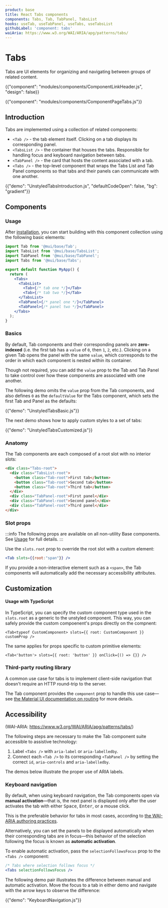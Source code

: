 ```yaml
---
product: base
title: React Tabs components
components: Tabs, Tab, TabPanel, TabsList
hooks: useTab, useTabPanel, useTabs, useTabsList
githubLabel: 'component: tabs'
waiAria: https://www.w3.org/WAI/ARIA/apg/patterns/tabs/
---
```


# Tabs

<p class="description">Tabs are UI elements for organizing and navigating between groups of related content.</p>

{{"component": "modules/components/ComponentLinkHeader.js", "design": false}}

{{"component": "modules/components/ComponentPageTabs.js"}}

## Introduction

Tabs are implemented using a collection of related components:

- `<Tab />` - the tab element itself. Clicking on a tab displays its corresponding panel.
- `<TabsList />` - the container that houses the tabs. Responsible for handling focus and keyboard navigation between tabs.
- `<TabPanel />` - the card that hosts the content associated with a tab.
- `<Tabs />` - the top-level component that wraps the Tabs List and Tab Panel components so that tabs and their panels can communicate with one another.

{{"demo": "UnstyledTabsIntroduction.js", "defaultCodeOpen": false, "bg": "gradient"}}

## Components

### Usage

After [installation](/base/getting-started/installation/), you can start building with this component collection using the following basic elements:

```jsx
import Tab from '@mui/base/Tab';
import TabsList from '@mui/base/TabsList';
import TabPanel from '@mui/base/TabPanel';
import Tabs from '@mui/base/Tabs';

export default function MyApp() {
  return (
    <Tabs>
      <TabsList>
        <Tab>{/* tab one */}</Tab>
        <Tab>{/* tab two */}</Tab>
      </TabsList>
      <TabPanel>{/* panel one */}</TabPanel>
      <TabPanel>{/* panel two */}</TabPanel>
    </Tabs>
  );
}
```

### Basics

By default, Tab components and their corresponding panels are **zero-indexed** (i.e. the first tab has a `value` of `0`, then `1`, `2`, etc.).
Clicking on a given Tab opens the panel with the same `value`, which corresponds to the order in which each component is nested within its container.

Though not required, you can add the `value` prop to the Tab and Tab Panel to take control over how these components are associated with one another.

The following demo omits the `value` prop from the Tab components, and also defines `0` as the `defaultValue` for the Tabs component, which sets the first Tab and Panel as the defaults:

{{"demo": "UnstyledTabsBasic.js"}}

The next demo shows how to apply custom styles to a set of tabs:

{{"demo": "UnstyledTabsCustomized.js"}}

### Anatomy

The Tab components are each composed of a root slot with no interior slots:

```html
<div class="Tabs-root">
  <div class="TabsList-root">
    <button class="Tab-root">First tab</button>
    <button class="Tab-root">Second tab</button>
    <button class="Tab-root">Third tab</button>
  </div>
  <div class="TabPanel-root">First panel</div>
  <div class="TabPanel-root">Second panel</div>
  <div class="TabPanel-root">Third panel</div>
</div>
```

### Slot props

:::info
The following props are available on all non-utility Base components.
See [Usage](/base/getting-started/usage/) for full details.
:::

Use the `slots.root` prop to override the root slot with a custom element:

```jsx
<Tab slots={{root:"span"}} />
```

If you provide a non-interactive element such as a `<span>`, the Tab components will automatically add the necessary accessibility attributes.

## Customization

#### Usage with TypeScript

In TypeScript, you can specify the custom component type used in the `slots.root` as a generic to the unstyled component. This way, you can safely provide the custom compoenent's props directly on the compnent:

```tsx
<Tab<typeof CustomComponent> slots={{ root: CustomComponent }} customProp />
```

The same applies for props specific to custom primitive elements:

```tsx
<Tab<'button'> slots={{ root: 'button' }} onClick={() => {}} />
```

### Third-party routing library

A common use case for tabs is to implement client-side navigation that doesn't require an HTTP round-trip to the server.

The Tab component provides the `component` prop to handle this use case—see [the Material UI documentation on routing](/material-ui/guides/routing/#tabs) for more details.

## Accessibility

(WAI-ARIA: https://www.w3.org/WAI/ARIA/apg/patterns/tabs/)

The following steps are necessary to make the Tab component suite accessible to assistive technology:

1. Label `<Tabs />` with `aria-label` or `aria-labelledby`.
2. Connect each `<Tab />` to its corresponding `<TabPanel />` by setting the correct `id`, `aria-controls` and `aria-labelledby`.

The demos below illustrate the proper use of ARIA labels.

### Keyboard navigation

By default, when using keyboard navigation, the Tab components open via **manual activation**—that is, the next panel is displayed only after the user activates the tab with either <kbd class="key">Space</kbd>, <kbd class="key">Enter</kbd>, or a mouse click.

This is the preferable behavior for tabs in most cases, according to [the WAI-ARIA authoring practices](https://www.w3.org/WAI/ARIA/apg/patterns/tabs/).

Alternatively, you can set the panels to be displayed automatically when their corresponding tabs are in focus—this behavior of the selection following the focus is known as **automatic activation**.

To enable automatic activation, pass the `selectionFollowsFocus` prop to the `<Tabs />` component:

```jsx
/* Tabs where selection follows focus */
<Tabs selectionFollowsFocus />
```

The following demo pair illustrates the difference between manual and automatic activation.
Move the focus to a tab in either demo and navigate with the arrow keys to observe the difference:

{{"demo": "KeyboardNavigation.js"}}
